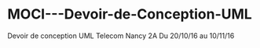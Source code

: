 # MOCI---Devoir-de-Conception-UML
Devoir de conception UML 
Telecom Nancy 2A
Du 20/10/16 au 10/11/16
